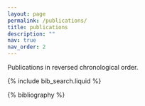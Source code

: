 ```yaml
---
layout: page
permalink: /publications/
title: publications
description: ""
nav: true
nav_order: 2
---
```


<!-- _pages/publications.md -->

<!-- Bibsearch Feature -->

Publications in reversed chronological order.

{% include bib_search.liquid %}

<div class="publications">

{% bibliography %}

</div>
